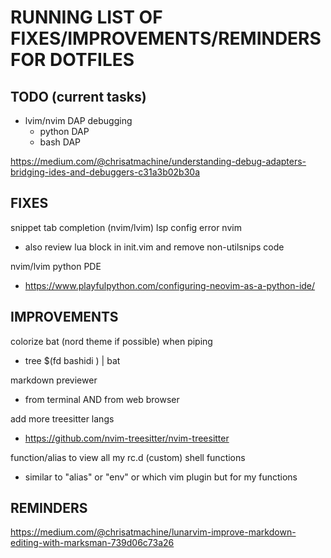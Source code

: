 # RUNNING LIST OF FIXES/IMPROVEMENTS/REMINDERS FOR DOTFILES

## TODO (current tasks)
- lvim/nvim DAP debugging
  - python DAP
  - bash DAP

https://medium.com/@chrisatmachine/understanding-debug-adapters-bridging-ides-and-debuggers-c31a3b02b30a


## FIXES

snippet tab completion (nvim/lvim)
lsp config error nvim 
 - also review lua block in init.vim and remove non-utilsnips code

nvim/lvim python PDE
 - https://www.playfulpython.com/configuring-neovim-as-a-python-ide/



## IMPROVEMENTS

colorize bat (nord theme if possible) when piping 
- tree $(fd bashidi ) | bat

markdown previewer 
 - from terminal AND from web browser

add more treesitter langs
- https://github.com/nvim-treesitter/nvim-treesitter

function/alias to view all my rc.d (custom) shell functions 
 - similar to "alias" or "env" or which vim plugin but for my functions

## REMINDERS

https://medium.com/@chrisatmachine/lunarvim-improve-markdown-editing-with-marksman-739d06c73a26


